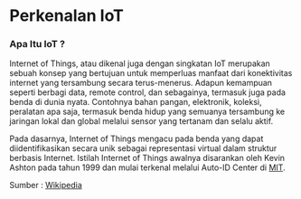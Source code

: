 # Perkenalan IoT

### Apa Itu IoT ?

Internet of Things, atau dikenal juga dengan singkatan IoT merupakan sebuah konsep yang bertujuan untuk memperluas manfaat dari konektivitas internet yang tersambung secara terus-menerus. Adapun kemampuan seperti berbagi data, remote control, dan sebagainya, termasuk juga pada benda di dunia nyata. Contohnya bahan pangan, elektronik, koleksi, peralatan apa saja, termasuk benda hidup yang semuanya tersambung ke jaringan lokal dan global melalui sensor yang tertanam dan selalu aktif.

Pada dasarnya, Internet of Things mengacu pada benda yang dapat diidentifikasikan secara unik sebagai representasi virtual dalam struktur berbasis Internet. Istilah Internet of Things awalnya disarankan oleh Kevin Ashton pada tahun 1999 dan mulai terkenal melalui Auto-ID Center di [MIT](https://id.wikipedia.org/wiki/MIT). 

Sumber : [Wikipedia](https://id.wikipedia.org/wiki/Internet_untuk_Segala)

